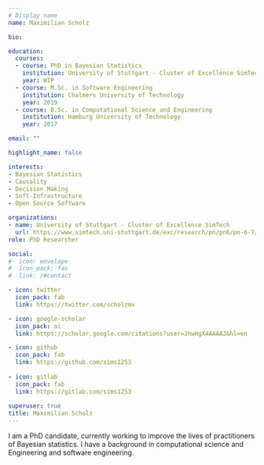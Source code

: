 ```yaml
---
# Display name
name: Maximilian Scholz

bio:

education:
  courses:
  - course: PhD in Bayesian Statistics
    institution: University of Stuttgart - Cluster of Excellence SimTech
    year: WIP
  - course: M.Sc. in Software Engineering
    institution: Chalmers University of Technology
    year: 2019
  - course: B.Sc. in Computational Science and Engineering
    institution: Hamburg University of Technology
    year: 2017

email: ""

highlight_name: false

interests:
- Bayesian Statistics
- Causality
- Decision Making
- Soft-Infrastructure
- Open Source Software

organizations:
- name: University of Stuttgart - Cluster of Excellence SimTech
  url: https://www.simtech.uni-stuttgart.de/exc/research/pn/pn6/pn-6-7/
role: PhD Researcher

social:
#- icon: envelope
#  icon_pack: fas
#  link: /#contact

- icon: twitter
  icon_pack: fab
  link: https://twitter.com/scholzmx

- icon: google-scholar
  icon_pack: ai
  link: https://scholar.google.com/citations?user=JhwHgX4AAAAJ&hl=en

- icon: github
  icon_pack: fab
  link: https://github.com/sims1253
  
- icon: gitlab
  icon_pack: fab
  link: https://gitlab.com/sims1253
  
superuser: true
title: Maximilian Scholz
---
```


I am a PhD candidate, currently working to improve the lives of practitioners of Bayesian statistics. I have a background in computational science and Engineering and software engineering.

